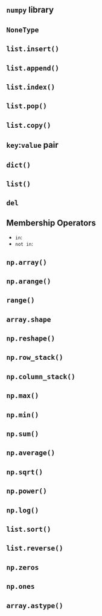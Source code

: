 ## `numpy` library

## `NoneType`

## `list.insert()`

## `list.append()`

## `list.index()`

## `list.pop()`

## `list.copy()`

## `key`:`value` pair

## `dict()`

## `list()`

## `del`


## Membership Operators
- `in`:
- `not in`:

## `np.array()`

## `np.arange()`

## `range()`

## `array.shape`

## `np.reshape()`

## `np.row_stack()`

## `np.column_stack()`

## `np.max()`

## `np.min()`

## `np.sum()`

## `np.average()`

## `np.sqrt()`

## `np.power()`

## `np.log()`

## `list.sort()`

## `list.reverse()`

## `np.zeros`

## `np.ones`

## `array.astype()`